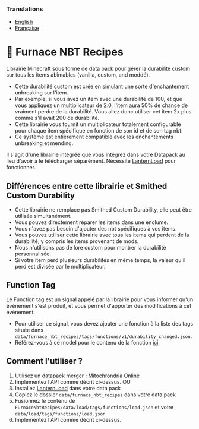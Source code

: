 ### Translations
* [English](https://github.com/Stoupy51/FurnaceNbtRecipes/blob/main/README.md)
* [Française](https://github.com/Stoupy51/FurnaceNbtRecipes/blob/main/README.fr.md)


# 📖 Furnace NBT Recipes
Librairie Minecraft sous forme de data pack pour gérer la durabilité custom sur tous les items abîmables (vanilla, custom, and moddé).
* Cette durabilité custom est crée en simulant une sorte d'enchantement unbreaking sur l'item.
* Par exemple, si vous avez un item avec une durabilité de 100, et que vous appliquez un multiplicateur de 2.0, l'item aura 50% de chance de vraiment perdre de la durabilité. Vous allez donc utiliser cet item 2x plus comme s'il avait 200 de durabilité.
* Cette librairie vous fournit un multiplicateur totalement configurable pour chaque item spécifique en fonction de son id et de son tag nbt.
* Ce système est entièrement compatible avec les enchantements unbreaking et mending.

Il s'agit d'une librairie intégrée que vous intégrez dans votre Datapack au lieu d'avoir à le télécharger séparément. Nécessite [LanternLoad](https://github.com/LanternMC/load) pour fonctionner.


## Différences entre cette librairie et Smithed Custom Durability
* Cette librairie ne remplace pas Smithed Custom Durability, elle peut être utilisée simultanément.
* Vous pouvez directement réparer les items dans une enclume.
* Vous n'avez pas besoin d'ajouter des nbt spécifiques à vos items.
* Vous pouvez utiliser cette librairie avec tous les items qui perdent de la durabilité, y compris les items provenant de mods.
* Nous n'utilisons pas de lore custom pour montrer la durabilité personnalisée.
* Si votre item perd plusieurs durabilités en même temps, la valeur qu'il perd est divisée par le multiplicateur.



## Function Tag
Le Function tag est un signal appelé par la librairie pour vous informer qu'un événement s'est produit, et vous permet d'apporter des modifications à cet événement.
* Pour utiliser ce signal, vous devez ajouter une fonction à la liste des tags située dans `data/furnace_nbt_recipes/tags/functions/v1/durability_changed.json`.
* Référez-vous à ce model pour le contenu de la fonction [ici](https://github.com/Stoupy51/FurnaceNbtRecipes/blob/main/data/furnace_nbt_recipes/functions/v1.0/signal_received_template.mcfunction)



## Comment l'utiliser ?
1. Utilisez un datapack merger : [Mitochrondria Online](https://mito.thenuclearnexus.live/)
2. Implémentez l'API comme décrit ci-dessus.
OU
1. Installez [LanternLoad](https://github.com/LanternMC/load) dans votre data pack
2. Copiez le dossier `data/furnace_nbt_recipes` dans votre data pack
3. Fusionnez le contenu de `FurnaceNbtRecipes/data/load/tags/functions/load.json` et votre `data/load/tags/functions/load.json`
4. Implémentez l'API comme décrit ci-dessus.

